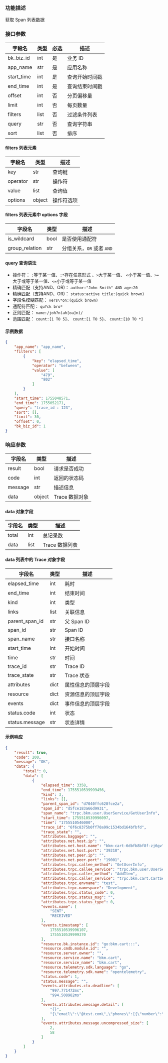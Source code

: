### 功能描述

获取 Span 列表数据

### 接口参数

| 字段名        | 类型      | 必选 | 描述      |
|------------| --------- | ---- |---------|
| bk_biz_id  | int       | 是   | 业务 ID   |
| app_name   | str       | 是   | 应用名称    |
| start_time | int       | 是   | 查询开始时间戳 |
| end_time   | int       | 是   | 查询结束时间戳 |
| offset     | int       | 否   | 分页偏移量   |
| limit      | int       | 否   | 每页数量    |
| filters    | list      | 否   | 过滤条件列表  |
| query      | str       | 否   | 查询字符串   |
| sort       | list      | 否   | 排序      |

#### filters 列表元素

| 字段名 | 类型     | 描述          |
|-------|--------|-------------|
| key | str    | 查询键        |
| operator | str    | 操作符  |
| value | list   | 查询值 |
| options | object | 操作符选项 |

#### filters 列表元素中 options 字段
| 字段名 | 类型     | 描述         |
|-------|--------|------------|
| is_wildcard | bool   | 是否使用通配符    |
| group_relation | str    | 分组关系，`OR` 或者 `AND`|

#### query 查询语法
- 操作符：
`:`等于某一值、`:*`存在任意形式 、`>`大于某一值、 `<`小于某一值、`>=`大于或等于某一值、`<=`小于或等于某一值
- 精确匹配（支持AND、OR)：
`author:"John Smith" AND age:20`
- 精确匹配（支持AND、OR)：
`status:active
title:(quick brown)`
- 字段名模糊匹配：
`vers\*on:(quick brown)`
- 通配符匹配：
`qu?ck bro*`
- 正则匹配：
`name:/joh?n(ah[oa]n)/`
- 范围匹配：
`count:[1 TO 5]`、
`count:[1 TO 5}`、
`count:[10 TO *]`

#### 示例数据

```json
{
    "app_name": "app_name",
    "filters": [
        {
            "key": "elapsed_time",
            "operator": "between",
            "value": [
                "479",
                "802"
            ]
        }
    ],
    "start_time": 1755048571,
    "end_time": 1755052171,
    "query": "trace_id : 123",
    "sort": [],
    "limit": 30,
    "offset": 0,
    "bk_biz_id": 1
}
```

### 响应参数

| 字段名  | 类型   | 描述         |
| ------- | ------ |------------|
| result  | bool   | 请求是否成功     |
| code    | int    | 返回的状态码     |
| message | str    | 描述信息       |
| data    | object | Trace 数据对象 |

#### data 对象字段

| 字段名 | 类型   | 描述          |
|-------|------|-------------|
| total | int  | 总记录数        |
| data | list | Trace 数据列表  |

#### data 列表中的 Trace 对象字段
| 字段名                                         | 类型   | 描述        |
|---------------------------------------------|------|-----------|
| elapsed_time                                | int  | 耗时        |
| end_time                                    | int  | 结束时间      |
| kind                                        | int  | 类型        |
| links                                       | list | 关联信息      |
| parent_span_id                              | str  | 父 Span ID |
| span_id                                     | str  | Span ID   |
| span_name                                   | str  | 接口名称      |
| start_time                                  | int  | 开始时间      |
| time                                        | str  | 时间        |
| trace_id                                    | str  | Trace ID  |
| trace_state                                 | str  | Trace 状态  |
| attributes                                  | dict | 属性信息的顶层字段 |
| resource                                    | dict | 资源信息的顶层字段 |
| events          | dict | 事件信息的顶层字段 |
| status.code                                 | int  | 状态        |
| status.message                              | str  | 状态详情      |


#### 示例响应

```json
{
    "result": true,
    "code": 200,
    "message": "OK",
    "data": {
        "total": 0,
        "data": [
            {
                "elapsed_time": 3358,
                "end_time": 1755510539999456,
                "kind": 3,
                "links": [],
                "parent_span_id": "d7040ffc628fce2a",
                "span_id": "d5fce183a66d9931",
                "span_name": "trpc.bkm.user.UserService/GetUserInfo",
                "start_time": 1755510539996097,
                "time": "1755510546000",
                "trace_id": "6f6c8375b0ff70a99c1534bd164bfbfd",
                "trace_state": "",
                "attributes.baggage": "",
                "attributes.net.host.ip": "",
                "attributes.net.host.name": "bkm-cart-6dbfb8bf8f-zj6gv",
                "attributes.net.host.port": "39218",
                "attributes.net.peer.ip": "",
                "attributes.net.peer.port": "19001",
                "attributes.trpc.callee_method": "GetUserInfo",
                "attributes.trpc.callee_service": "trpc.bkm.user.UserService",
                "attributes.trpc.caller_method": "AddItem",
                "attributes.trpc.caller_service": "trpc.bkm.cart.CartService",
                "attributes.trpc.envname": "test",
                "attributes.trpc.namespace": "Development",
                "attributes.trpc.status_code": 0,
                "attributes.trpc.status_msg": "",
                "attributes.trpc.status_type": 0,
                "events.name": [
                    "SENT",
                    "RECEIVED"
                ],
                "events.timestamp": [
                    1755510539996107,
                    1755510539999370
                ],
                "resource.bk.instance.id": "go:bkm.cart:::",
                "resource.cmdb.module.id": "",
                "resource.server.owner": "",
                "resource.service.name": "bkm.cart",
                "resource.service_name": "bkm.cart",
                "resource.telemetry.sdk.language": "go",
                "resource.telemetry.sdk.name": "opentelemetry",
                "status.code": 1,
                "status.message": "",
                "events.attributes.ctx.deadline": [
                    "997.771472ms",
                    "994.508982ms"
                ],
                "events.attributes.message.detail": [
                    "{}",
                    "{\"email\":\"@test.com\",\"phones\":[{\"number\":\"123\",\"type\":1}]}"
                ],
                "events.attributes.message.uncompressed_size": [
                    2,
                    58
                ]
            }
        ]
    }
}
```